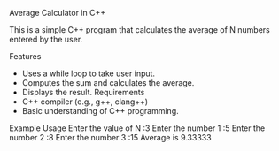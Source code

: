 Average Calculator in C++

This is a simple C++ program that calculates the average of N numbers entered by the user.

Features
   - Uses a while loop to take user input.
   - Computes the sum and calculates the average.
   - Displays the result.
Requirements
   - C++ compiler (e.g., g++, clang++)
   - Basic understanding of C++ programming.

Example Usage
    Enter the value of N :3
    Enter the number 1 :5
    Enter the number 2 :8
    Enter the number 3 :15
    Average is 9.33333